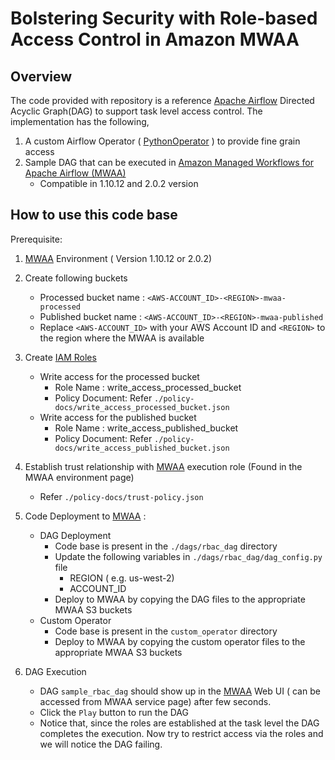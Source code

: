 # Bolstering Security with Role-based Access Control in Amazon MWAA

## Overview
The code provided with repository is a reference [Apache Airflow](https://airflow.apache.org/) Directed Acyclic Graph(DAG) to support task level access control. 
The implementation has the following,
1. A custom Airflow Operator ( [PythonOperator](https://airflow.apache.org/docs/apache-airflow/stable/howto/operator/python.html) ) to provide fine grain access
2. Sample DAG that can be executed in [Amazon Managed Workflows for Apache Airflow (MWAA)](https://docs.aws.amazon.com/mwaa/index.html) 
    - Compatible in 1.10.12 and 2.0.2 version 

## How to use this code base

Prerequisite:

1. [MWAA](https://us-west-2.console.aws.amazon.com/mwaa/home) Environment ( Version 1.10.12 or 2.0.2)
2. Create following buckets 
   - Processed bucket name : `<AWS-ACCOUNT_ID>-<REGION>-mwaa-processed` 
   - Published bucket name : `<AWS-ACCOUNT_ID>-<REGION>-mwaa-published`
   - Replace `<AWS-ACCOUNT_ID>` with your AWS Account ID and `<REGION>` to the region where the MWAA is available
3. Create [IAM Roles](https://console.aws.amazon.com/iam/home?region=us-west-2#/roles$new?step=type)
    - Write access for the processed bucket 
        - Role Name : write_access_processed_bucket
        - Policy Document: Refer `./policy-docs/write_access_processed_bucket.json`
    - Write access for the published bucket
        - Role Name : write_access_published_bucket 
        - Policy Document: Refer `./policy-docs/write_access_published_bucket.json`
           
4. Establish trust relationship with [MWAA](https://us-west-2.console.aws.amazon.com/mwaa/home) execution role (Found in the MWAA environment page)
   - Refer `./policy-docs/trust-policy.json`
    
5. Code Deployment to [MWAA](https://us-west-2.console.aws.amazon.com/mwaa/home) :
    - DAG Deployment
        - Code base is present in the `./dags/rbac_dag` directory
        - Update the following variables in `./dags/rbac_dag/dag_config.py` file
          - REGION ( e.g. us-west-2)
          - ACCOUNT_ID 
        - Deploy to MWAA by copying the DAG files to the appropriate MWAA S3 buckets
    - Custom Operator
        - Code base is present in the `custom_operator` directory
        - Deploy to MWAA by copying the custom operator files to the appropriate MWAA S3 buckets
   
6. DAG Execution
    - DAG `sample_rbac_dag` should show up in the [MWAA](https://us-west-2.console.aws.amazon.com/mwaa/home) Web UI ( can be accessed from MWAA service page) after few seconds.
    - Click the `Play` button to run the DAG
    - Notice that, since the roles are established at the task level the DAG completes the execution. Now try to restrict access via the roles and we will notice the DAG failing.

